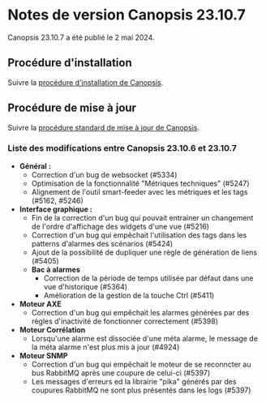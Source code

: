 # Notes de version Canopsis 23.10.7

Canopsis 23.10.7 a été publié le 2 mai 2024.

## Procédure d'installation

Suivre la [procédure d'installation de Canopsis](../guide-administration/installation/index.md).

## Procédure de mise à jour

Suivre la [procédure standard de mise à jour de Canopsis](../guide-administration/mise-a-jour/index.md).

### Liste des modifications entre Canopsis 23.10.6 et 23.10.7

*  **Général :**
    * Correction d'un bug de websocket (#5334)
    * Optimisation de la fonctionnalité "Métriques techniques" (#5247)
    * Alignement de l'outil smart-feeder avec les métriques et les tags (#5162, #5246)
*  **Interface graphique :**
    * Fin de la correction d'un bug qui pouvait entrainer un changement de l'ordre d'affichage des widgets d'une vue (#5216)
    * Correction d'un bug qui empêchait l'utilisation des tags dans les patterns d'alarmes des scénarios (#5424)
    * Ajout de la possibilité de dupliquer une règle de génération de liens (#5405)
    * **Bac à alarmes**
        * Correction de la période de temps utilisée par défaut dans une vue d'historique (#5364)
        * Amélioration de la gestion de la touche Ctrl (#5411)
*  **Moteur AXE**
    * Correction d'un bug qui empêchait les alarmes générées par des règles d'inactivité de fonctionner correctement (#5398)
*  **Moteur Corrélation**
    * Lorsqu'une alarme est dissociée d'une méta alarme, le message de la méta alarme n'est plus mis à jour (#4924)
*  **Moteur SNMP**
    * Correction d'un bug qui empêchait le moteur de se reconncter au bus RabbitMQ après une coupure de celui-ci (#5397)
    * Les messages d'erreurs ed la librairie "pika" générés par des coupures RabbitMQ ne sont plus présentés dans les logs (#5397)
